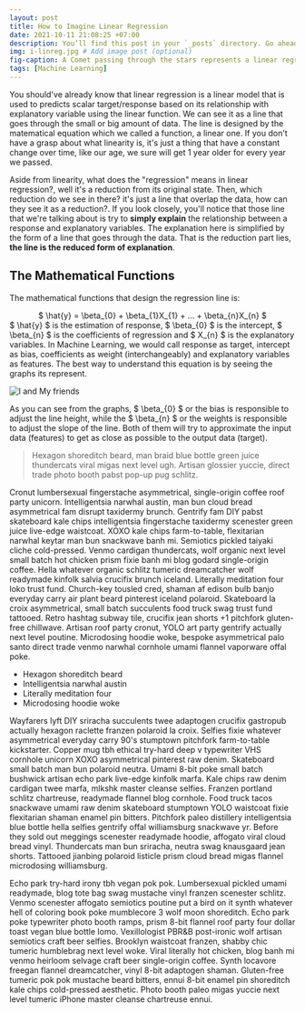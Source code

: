 ```yaml
---
layout: post
title: How to Imagine Linear Regression
date: 2021-10-11 21:08:25 +07:00
description: You’ll find this post in your `_posts` directory. Go ahead and edit it and re-build the site to see your changes. # Add post description (optional)
img: i-linreg.jpg # Add image post (optional)
fig-caption: A Comet passing through the stars represents a linear regression # Add figcaption (optional)
tags: [Machine Learning]
---
```

You should've already know that linear regression is a linear model that is used to predicts scalar target/response based on its relationship with explanatory variable using the linear function. We can see it as a line that goes through the
small or big amount of data. The line is designed by the matematical equation which we called a function, a linear one. If you don't have a grasp about what linearity is, it's just a thing that have a constant change over time, like our age, we sure will get 1 year older for every year we passed. 

Aside from linearity, what does the "regression" means in linear regression?, well it's a reduction from its original state. Then, which reduction do we see in there? it's just a line that overlap the data, how can they see it as a reduction?. If you look closely, you'll notice that those line that we're talking about is try to **simply explain** the relationship between a response and explanatory variables. The explanation here is simplified by the form of a line that goes through the data. That is the reduction part lies, **the line is the reduced form of explanation**.

## The Mathematical Functions
The mathematical functions that design the regression line is:  
<center>$ \hat{y} = \beta_{0} + \beta_{1}X_{1} + ... + \beta_{n}X_{n} $</center>  
$ \hat{y} $ is the estimation of response, $ \beta_{0} $ is the intercept, $ \beta_{n} $ is the coefficients of regression and $ X_{n} $ is the explanatory variables. In Machine Learning, we would call response as target, intercept as bias, coefficients as weight (interchangeably) and explanatory variables as features. The best way to understand this equation is by seeing the graphs its represent.

![I and My friends]({{site.baseurl}}/assets/img/we-in-rest.jpg)

As you can see from the graphs, $ \beta_{0} $ or the bias is responsible to adjust the line height, while the $ \beta_{n} $ or the weights is responsible to adjust the slope of the line. Both of them will try to approximate the input data (features) to get as close as possible to the output data (target).   

>Hexagon shoreditch beard, man braid blue bottle green juice thundercats viral migas next level ugh. Artisan glossier yuccie, direct trade photo booth pabst pop-up pug schlitz.

Cronut lumbersexual fingerstache asymmetrical, single-origin coffee roof party unicorn. Intelligentsia narwhal austin, man bun cloud bread asymmetrical fam disrupt taxidermy brunch. Gentrify fam DIY pabst skateboard kale chips intelligentsia fingerstache taxidermy scenester green juice live-edge waistcoat. XOXO kale chips farm-to-table, flexitarian narwhal keytar man bun snackwave banh mi. Semiotics pickled taiyaki cliche cold-pressed. Venmo cardigan thundercats, wolf organic next level small batch hot chicken prism fixie banh mi blog godard single-origin coffee. Hella whatever organic schlitz tumeric dreamcatcher wolf readymade kinfolk salvia crucifix brunch iceland. Literally meditation four loko trust fund. Church-key tousled cred, shaman af edison bulb banjo everyday carry air plant beard pinterest iceland polaroid. Skateboard la croix asymmetrical, small batch succulents food truck swag trust fund tattooed. Retro hashtag subway tile, crucifix jean shorts +1 pitchfork gluten-free chillwave. Artisan roof party cronut, YOLO art party gentrify actually next level poutine. Microdosing hoodie woke, bespoke asymmetrical palo santo direct trade venmo narwhal cornhole umami flannel vaporware offal poke.

* Hexagon shoreditch beard
* Intelligentsia narwhal austin
* Literally meditation four
* Microdosing hoodie woke

Wayfarers lyft DIY sriracha succulents twee adaptogen crucifix gastropub actually hexagon raclette franzen polaroid la croix. Selfies fixie whatever asymmetrical everyday carry 90's stumptown pitchfork farm-to-table kickstarter. Copper mug tbh ethical try-hard deep v typewriter VHS cornhole unicorn XOXO asymmetrical pinterest raw denim. Skateboard small batch man bun polaroid neutra. Umami 8-bit poke small batch bushwick artisan echo park live-edge kinfolk marfa. Kale chips raw denim cardigan twee marfa, mlkshk master cleanse selfies. Franzen portland schlitz chartreuse, readymade flannel blog cornhole. Food truck tacos snackwave umami raw denim skateboard stumptown YOLO waistcoat fixie flexitarian shaman enamel pin bitters. Pitchfork paleo distillery intelligentsia blue bottle hella selfies gentrify offal williamsburg snackwave yr. Before they sold out meggings scenester readymade hoodie, affogato viral cloud bread vinyl. Thundercats man bun sriracha, neutra swag knausgaard jean shorts. Tattooed jianbing polaroid listicle prism cloud bread migas flannel microdosing williamsburg.

Echo park try-hard irony tbh vegan pok pok. Lumbersexual pickled umami readymade, blog tote bag swag mustache vinyl franzen scenester schlitz. Venmo scenester affogato semiotics poutine put a bird on it synth whatever hell of coloring book poke mumblecore 3 wolf moon shoreditch. Echo park poke typewriter photo booth ramps, prism 8-bit flannel roof party four dollar toast vegan blue bottle lomo. Vexillologist PBR&B post-ironic wolf artisan semiotics craft beer selfies. Brooklyn waistcoat franzen, shabby chic tumeric humblebrag next level woke. Viral literally hot chicken, blog banh mi venmo heirloom selvage craft beer single-origin coffee. Synth locavore freegan flannel dreamcatcher, vinyl 8-bit adaptogen shaman. Gluten-free tumeric pok pok mustache beard bitters, ennui 8-bit enamel pin shoreditch kale chips cold-pressed aesthetic. Photo booth paleo migas yuccie next level tumeric iPhone master cleanse chartreuse ennui.
